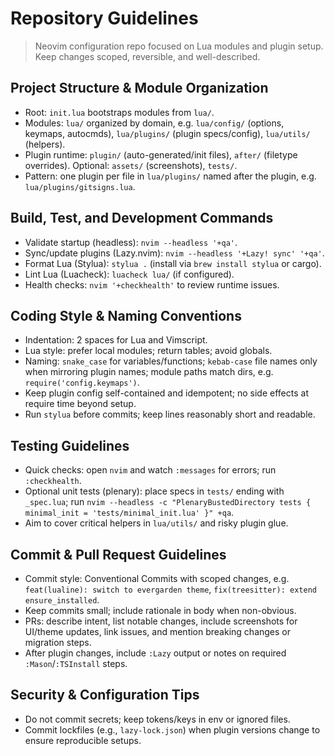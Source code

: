 # Repository Guidelines

> Neovim configuration repo focused on Lua modules and plugin setup. Keep changes scoped, reversible, and well-described.

## Project Structure & Module Organization
- Root: `init.lua` bootstraps modules from `lua/`.
- Modules: `lua/` organized by domain, e.g. `lua/config/` (options, keymaps, autocmds), `lua/plugins/` (plugin specs/config), `lua/utils/` (helpers).
- Plugin runtime: `plugin/` (auto-generated/init files), `after/` (filetype overrides). Optional: `assets/` (screenshots), `tests/`.
- Pattern: one plugin per file in `lua/plugins/` named after the plugin, e.g. `lua/plugins/gitsigns.lua`.

## Build, Test, and Development Commands
- Validate startup (headless): `nvim --headless '+qa'`.
- Sync/update plugins (Lazy.nvim): `nvim --headless '+Lazy! sync' '+qa'`.
- Format Lua (Stylua): `stylua .` (install via `brew install stylua` or cargo).
- Lint Lua (Luacheck): `luacheck lua/` (if configured).
- Health checks: `nvim '+checkhealth'` to review runtime issues.

## Coding Style & Naming Conventions
- Indentation: 2 spaces for Lua and Vimscript.
- Lua style: prefer local modules; return tables; avoid globals.
- Naming: `snake_case` for variables/functions; `kebab-case` file names only when mirroring plugin names; module paths match dirs, e.g. `require('config.keymaps')`.
- Keep plugin config self-contained and idempotent; no side effects at require time beyond setup.
- Run `stylua` before commits; keep lines reasonably short and readable.

## Testing Guidelines
- Quick checks: open `nvim` and watch `:messages` for errors; run `:checkhealth`.
- Optional unit tests (plenary): place specs in `tests/` ending with `_spec.lua`; run
  `nvim --headless -c "PlenaryBustedDirectory tests { minimal_init = 'tests/minimal_init.lua' }" +qa`.
- Aim to cover critical helpers in `lua/utils/` and risky plugin glue.

## Commit & Pull Request Guidelines
- Commit style: Conventional Commits with scoped changes, e.g. `feat(lualine): switch to evergarden theme`, `fix(treesitter): extend ensure_installed`.
- Keep commits small; include rationale in body when non-obvious.
- PRs: describe intent, list notable changes, include screenshots for UI/theme updates, link issues, and mention breaking changes or migration steps.
- After plugin changes, include `:Lazy` output or notes on required `:Mason`/`:TSInstall` steps.

## Security & Configuration Tips
- Do not commit secrets; keep tokens/keys in env or ignored files.
- Commit lockfiles (e.g., `lazy-lock.json`) when plugin versions change to ensure reproducible setups.
